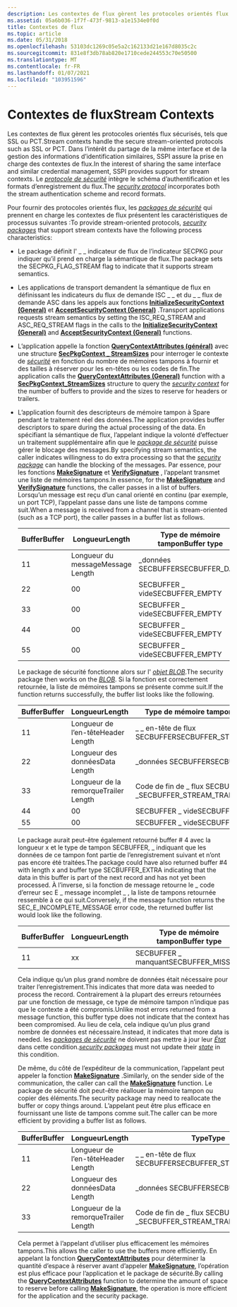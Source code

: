 ```yaml
---
description: Les contextes de flux gèrent les protocoles orientés flux sécurisés, tels que SSL ou PCT.
ms.assetid: 05a6b036-1f7f-473f-9813-a1e1534e0f0d
title: Contextes de flux
ms.topic: article
ms.date: 05/31/2018
ms.openlocfilehash: 53103dc1269c05e5a2c162133d21e167d8035c2c
ms.sourcegitcommit: 831e8f3db78ab820e1710cede244553c70e50500
ms.translationtype: MT
ms.contentlocale: fr-FR
ms.lasthandoff: 01/07/2021
ms.locfileid: "103951596"
---
```

# <a name="stream-contexts"></a><span data-ttu-id="42d54-103">Contextes de flux</span><span class="sxs-lookup"><span data-stu-id="42d54-103">Stream Contexts</span></span>

<span data-ttu-id="42d54-104">Les contextes de flux gèrent les protocoles orientés flux sécurisés, tels que SSL ou PCT.</span><span class="sxs-lookup"><span data-stu-id="42d54-104">Stream contexts handle the secure stream-oriented protocols such as SSL or PCT.</span></span> <span data-ttu-id="42d54-105">Dans l’intérêt du partage de la même interface et de la gestion des informations d’identification similaires, SSPI assure la prise en charge des contextes de flux.</span><span class="sxs-lookup"><span data-stu-id="42d54-105">In the interest of sharing the same interface and similar credential management, SSPI provides support for stream contexts.</span></span> <span data-ttu-id="42d54-106">Le [*protocole de sécurité*](../secgloss/s-gly.md) intègre le schéma d’authentification et les formats d’enregistrement du flux.</span><span class="sxs-lookup"><span data-stu-id="42d54-106">The [*security protocol*](../secgloss/s-gly.md) incorporates both the stream authentication scheme and record formats.</span></span>

<span data-ttu-id="42d54-107">Pour fournir des protocoles orientés flux, les [*packages de sécurité*](../secgloss/s-gly.md) qui prennent en charge les contextes de flux présentent les caractéristiques de processus suivantes :</span><span class="sxs-lookup"><span data-stu-id="42d54-107">To provide stream-oriented protocols, [*security packages*](../secgloss/s-gly.md) that support stream contexts have the following process characteristics:</span></span>

-   <span data-ttu-id="42d54-108">Le package définit l' \_ \_ indicateur de flux de l’indicateur SECPKG pour indiquer qu’il prend en charge la sémantique de flux.</span><span class="sxs-lookup"><span data-stu-id="42d54-108">The package sets the SECPKG\_FLAG\_STREAM flag to indicate that it supports stream semantics.</span></span>
-   <span data-ttu-id="42d54-109">Les applications de transport demandent la sémantique de flux en définissant les indicateurs du flux de demande ISC \_ \_ et du \_ \_ flux de demande ASC dans les appels aux fonctions [**InitializeSecurityContext (General)**](/windows/win32/api/sspi/nf-sspi-initializesecuritycontexta) et [**AcceptSecurityContext (General)**](/windows/win32/api/sspi/nf-sspi-acceptsecuritycontext) .</span><span class="sxs-lookup"><span data-stu-id="42d54-109">Transport applications requests stream semantics by setting the ISC\_REQ\_STREAM and ASC\_REQ\_STREAM flags in the calls to the [**InitializeSecurityContext (General)**](/windows/win32/api/sspi/nf-sspi-initializesecuritycontexta) and [**AcceptSecurityContext (General)**](/windows/win32/api/sspi/nf-sspi-acceptsecuritycontext) functions.</span></span>
-   <span data-ttu-id="42d54-110">L’application appelle la fonction [**QueryContextAttributes (général)**](/windows/win32/api/sspi/nf-sspi-querycontextattributesa) avec une structure [**SecPkgContext \_ StreamSizes**](/windows/desktop/api/Sspi/ns-sspi-secpkgcontext_streamsizes) pour interroger le contexte de [*sécurité*](../secgloss/s-gly.md) en fonction du nombre de mémoires tampons à fournir et des tailles à réserver pour les en-têtes ou les codes de fin.</span><span class="sxs-lookup"><span data-stu-id="42d54-110">The application calls the [**QueryContextAttributes (General)**](/windows/win32/api/sspi/nf-sspi-querycontextattributesa) function with a [**SecPkgContext\_StreamSizes**](/windows/desktop/api/Sspi/ns-sspi-secpkgcontext_streamsizes) structure to query the [*security context*](../secgloss/s-gly.md) for the number of buffers to provide and the sizes to reserve for headers or trailers.</span></span>
-   <span data-ttu-id="42d54-111">L’application fournit des descripteurs de mémoire tampon à Spare pendant le traitement réel des données.</span><span class="sxs-lookup"><span data-stu-id="42d54-111">The application provides buffer descriptors to spare during the actual processing of the data.</span></span> <span data-ttu-id="42d54-112">En spécifiant la sémantique de flux, l’appelant indique la volonté d’effectuer un traitement supplémentaire afin que le [*package de sécurité*](../secgloss/s-gly.md) puisse gérer le blocage des messages.</span><span class="sxs-lookup"><span data-stu-id="42d54-112">By specifying stream semantics, the caller indicates willingness to do extra processing so that the [*security package*](../secgloss/s-gly.md) can handle the blocking of the messages.</span></span> <span data-ttu-id="42d54-113">Par essence, pour les fonctions [**MakeSignature**](/windows/desktop/api/Sspi/nf-sspi-makesignature) et [**VerifySignature**](/windows/desktop/api/Sspi/nf-sspi-verifysignature) , l’appelant transmet une liste de mémoires tampons.</span><span class="sxs-lookup"><span data-stu-id="42d54-113">In essence, for the [**MakeSignature**](/windows/desktop/api/Sspi/nf-sspi-makesignature) and [**VerifySignature**](/windows/desktop/api/Sspi/nf-sspi-verifysignature) functions, the caller passes in a list of buffers.</span></span> <span data-ttu-id="42d54-114">Lorsqu’un message est reçu d’un canal orienté en continu (par exemple, un port TCP), l’appelant passe dans une liste de tampons comme suit.</span><span class="sxs-lookup"><span data-stu-id="42d54-114">When a message is received from a channel that is stream-oriented (such as a TCP port), the caller passes in a buffer list as follows.</span></span>

    | <span data-ttu-id="42d54-115">Buffer</span><span class="sxs-lookup"><span data-stu-id="42d54-115">Buffer</span></span> | <span data-ttu-id="42d54-116">Longueur</span><span class="sxs-lookup"><span data-stu-id="42d54-116">Length</span></span>         | <span data-ttu-id="42d54-117">Type de mémoire tampon</span><span class="sxs-lookup"><span data-stu-id="42d54-117">Buffer type</span></span>      |
    |--------|----------------|------------------|
    | <span data-ttu-id="42d54-118">1</span><span class="sxs-lookup"><span data-stu-id="42d54-118">1</span></span>      | <span data-ttu-id="42d54-119">Longueur du message</span><span class="sxs-lookup"><span data-stu-id="42d54-119">Message Length</span></span> | <span data-ttu-id="42d54-120">\_données SECBUFFER</span><span class="sxs-lookup"><span data-stu-id="42d54-120">SECBUFFER\_DATA</span></span>  |
    | <span data-ttu-id="42d54-121">2</span><span class="sxs-lookup"><span data-stu-id="42d54-121">2</span></span>      | <span data-ttu-id="42d54-122">0</span><span class="sxs-lookup"><span data-stu-id="42d54-122">0</span></span>              | <span data-ttu-id="42d54-123">SECBUFFER \_ vide</span><span class="sxs-lookup"><span data-stu-id="42d54-123">SECBUFFER\_EMPTY</span></span> |
    | <span data-ttu-id="42d54-124">3</span><span class="sxs-lookup"><span data-stu-id="42d54-124">3</span></span>      | <span data-ttu-id="42d54-125">0</span><span class="sxs-lookup"><span data-stu-id="42d54-125">0</span></span>              | <span data-ttu-id="42d54-126">SECBUFFER \_ vide</span><span class="sxs-lookup"><span data-stu-id="42d54-126">SECBUFFER\_EMPTY</span></span> |
    | <span data-ttu-id="42d54-127">4</span><span class="sxs-lookup"><span data-stu-id="42d54-127">4</span></span>      | <span data-ttu-id="42d54-128">0</span><span class="sxs-lookup"><span data-stu-id="42d54-128">0</span></span>              | <span data-ttu-id="42d54-129">SECBUFFER \_ vide</span><span class="sxs-lookup"><span data-stu-id="42d54-129">SECBUFFER\_EMPTY</span></span> |
    | <span data-ttu-id="42d54-130">5</span><span class="sxs-lookup"><span data-stu-id="42d54-130">5</span></span>      | <span data-ttu-id="42d54-131">0</span><span class="sxs-lookup"><span data-stu-id="42d54-131">0</span></span>              | <span data-ttu-id="42d54-132">SECBUFFER \_ vide</span><span class="sxs-lookup"><span data-stu-id="42d54-132">SECBUFFER\_EMPTY</span></span> |

    

     

    <span data-ttu-id="42d54-133">Le package de sécurité fonctionne alors sur l' [*objet BLOB*](../secgloss/b-gly.md).</span><span class="sxs-lookup"><span data-stu-id="42d54-133">The security package then works on the [*BLOB*](../secgloss/b-gly.md).</span></span> <span data-ttu-id="42d54-134">Si la fonction est correctement retournée, la liste de mémoires tampons se présente comme suit.</span><span class="sxs-lookup"><span data-stu-id="42d54-134">If the function returns successfully, the buffer list looks like the following.</span></span>

    

    | <span data-ttu-id="42d54-135">Buffer</span><span class="sxs-lookup"><span data-stu-id="42d54-135">Buffer</span></span> | <span data-ttu-id="42d54-136">Longueur</span><span class="sxs-lookup"><span data-stu-id="42d54-136">Length</span></span>         | <span data-ttu-id="42d54-137">Type de mémoire tampon</span><span class="sxs-lookup"><span data-stu-id="42d54-137">Buffer type</span></span>                |
    |--------|----------------|----------------------------|
    | <span data-ttu-id="42d54-138">1</span><span class="sxs-lookup"><span data-stu-id="42d54-138">1</span></span>      | <span data-ttu-id="42d54-139">Longueur de l’en-tête</span><span class="sxs-lookup"><span data-stu-id="42d54-139">Header Length</span></span>  | <span data-ttu-id="42d54-140">\_ \_ en-tête de flux SECBUFFER</span><span class="sxs-lookup"><span data-stu-id="42d54-140">SECBUFFER\_STREAM\_HEADER</span></span>  |
    | <span data-ttu-id="42d54-141">2</span><span class="sxs-lookup"><span data-stu-id="42d54-141">2</span></span>      | <span data-ttu-id="42d54-142">Longueur des données</span><span class="sxs-lookup"><span data-stu-id="42d54-142">Data Length</span></span>    | <span data-ttu-id="42d54-143">\_données SECBUFFER</span><span class="sxs-lookup"><span data-stu-id="42d54-143">SECBUFFER\_DATA</span></span>            |
    | <span data-ttu-id="42d54-144">3</span><span class="sxs-lookup"><span data-stu-id="42d54-144">3</span></span>      | <span data-ttu-id="42d54-145">Longueur de la remorque</span><span class="sxs-lookup"><span data-stu-id="42d54-145">Trailer Length</span></span> | <span data-ttu-id="42d54-146">Code de fin de \_ flux SECBUFFER \_</span><span class="sxs-lookup"><span data-stu-id="42d54-146">SECBUFFER\_STREAM\_TRAILER</span></span> |
    | <span data-ttu-id="42d54-147">4</span><span class="sxs-lookup"><span data-stu-id="42d54-147">4</span></span>      | <span data-ttu-id="42d54-148">0</span><span class="sxs-lookup"><span data-stu-id="42d54-148">0</span></span>              | <span data-ttu-id="42d54-149">SECBUFFER \_ vide</span><span class="sxs-lookup"><span data-stu-id="42d54-149">SECBUFFER\_EMPTY</span></span>           |
    | <span data-ttu-id="42d54-150">5</span><span class="sxs-lookup"><span data-stu-id="42d54-150">5</span></span>      | <span data-ttu-id="42d54-151">0</span><span class="sxs-lookup"><span data-stu-id="42d54-151">0</span></span>              | <span data-ttu-id="42d54-152">SECBUFFER \_ vide</span><span class="sxs-lookup"><span data-stu-id="42d54-152">SECBUFFER\_EMPTY</span></span>           |

    

     

    <span data-ttu-id="42d54-153">Le package aurait peut-être également retourné buffer \# 4 avec la longueur x et le type de tampon SECBUFFER, \_ indiquant que les données de ce tampon font partie de l’enregistrement suivant et n’ont pas encore été traitées.</span><span class="sxs-lookup"><span data-stu-id="42d54-153">The package could have also returned buffer \#4 with length x and buffer type SECBUFFER\_EXTRA indicating that the data in this buffer is part of the next record and has not yet been processed.</span></span> <span data-ttu-id="42d54-154">À l’inverse, si la fonction de message retourne le \_ code d’erreur sec E \_ message incomplet \_ , la liste de tampons retournée ressemble à ce qui suit.</span><span class="sxs-lookup"><span data-stu-id="42d54-154">Conversely, if the message function returns the SEC\_E\_INCOMPLETE\_MESSAGE error code, the returned buffer list would look like the following.</span></span>

    

    | <span data-ttu-id="42d54-155">Buffer</span><span class="sxs-lookup"><span data-stu-id="42d54-155">Buffer</span></span> | <span data-ttu-id="42d54-156">Longueur</span><span class="sxs-lookup"><span data-stu-id="42d54-156">Length</span></span> | <span data-ttu-id="42d54-157">Type de mémoire tampon</span><span class="sxs-lookup"><span data-stu-id="42d54-157">Buffer type</span></span>        |
    |--------|--------|--------------------|
    | <span data-ttu-id="42d54-158">1</span><span class="sxs-lookup"><span data-stu-id="42d54-158">1</span></span>      | <span data-ttu-id="42d54-159">x</span><span class="sxs-lookup"><span data-stu-id="42d54-159">x</span></span>      | <span data-ttu-id="42d54-160">SECBUFFER \_ manquant</span><span class="sxs-lookup"><span data-stu-id="42d54-160">SECBUFFER\_MISSING</span></span> |

    

     

    <span data-ttu-id="42d54-161">Cela indique qu’un plus grand nombre de données était nécessaire pour traiter l’enregistrement.</span><span class="sxs-lookup"><span data-stu-id="42d54-161">This indicates that more data was needed to process the record.</span></span> <span data-ttu-id="42d54-162">Contrairement à la plupart des erreurs retournées par une fonction de message, ce type de mémoire tampon n’indique pas que le contexte a été compromis.</span><span class="sxs-lookup"><span data-stu-id="42d54-162">Unlike most errors returned from a message function, this buffer type does not indicate that the context has been compromised.</span></span> <span data-ttu-id="42d54-163">Au lieu de cela, cela indique qu’un plus grand nombre de données est nécessaire.</span><span class="sxs-lookup"><span data-stu-id="42d54-163">Instead, it indicates that more data is needed.</span></span> <span data-ttu-id="42d54-164">les [*packages de sécurité*](../secgloss/s-gly.md) ne doivent pas mettre à jour leur [*État*](../secgloss/s-gly.md) dans cette condition.</span><span class="sxs-lookup"><span data-stu-id="42d54-164">[*security packages*](../secgloss/s-gly.md) must not update their [*state*](../secgloss/s-gly.md) in this condition.</span></span>

    <span data-ttu-id="42d54-165">De même, du côté de l’expéditeur de la communication, l’appelant peut appeler la fonction [**MakeSignature**](/windows/desktop/api/Sspi/nf-sspi-makesignature) .</span><span class="sxs-lookup"><span data-stu-id="42d54-165">Similarly, on the sender side of the communication, the caller can call the [**MakeSignature**](/windows/desktop/api/Sspi/nf-sspi-makesignature) function.</span></span> <span data-ttu-id="42d54-166">Le package de sécurité doit peut-être réallouer la mémoire tampon ou copier des éléments.</span><span class="sxs-lookup"><span data-stu-id="42d54-166">The security package may need to reallocate the buffer or copy things around.</span></span> <span data-ttu-id="42d54-167">L’appelant peut être plus efficace en fournissant une liste de tampons comme suit.</span><span class="sxs-lookup"><span data-stu-id="42d54-167">The caller can be more efficient by providing a buffer list as follows.</span></span>

    

    | <span data-ttu-id="42d54-168">Buffer</span><span class="sxs-lookup"><span data-stu-id="42d54-168">Buffer</span></span> | <span data-ttu-id="42d54-169">Longueur</span><span class="sxs-lookup"><span data-stu-id="42d54-169">Length</span></span>         | <span data-ttu-id="42d54-170">Type</span><span class="sxs-lookup"><span data-stu-id="42d54-170">Type</span></span>                       |
    |--------|----------------|----------------------------|
    | <span data-ttu-id="42d54-171">1</span><span class="sxs-lookup"><span data-stu-id="42d54-171">1</span></span>      | <span data-ttu-id="42d54-172">Longueur de l’en-tête</span><span class="sxs-lookup"><span data-stu-id="42d54-172">Header Length</span></span>  | <span data-ttu-id="42d54-173">\_ \_ en-tête de flux SECBUFFER</span><span class="sxs-lookup"><span data-stu-id="42d54-173">SECBUFFER\_STREAM\_HEADER</span></span>  |
    | <span data-ttu-id="42d54-174">2</span><span class="sxs-lookup"><span data-stu-id="42d54-174">2</span></span>      | <span data-ttu-id="42d54-175">Longueur des données</span><span class="sxs-lookup"><span data-stu-id="42d54-175">Data Length</span></span>    | <span data-ttu-id="42d54-176">\_données SECBUFFER</span><span class="sxs-lookup"><span data-stu-id="42d54-176">SECBUFFER\_DATA</span></span>            |
    | <span data-ttu-id="42d54-177">3</span><span class="sxs-lookup"><span data-stu-id="42d54-177">3</span></span>      | <span data-ttu-id="42d54-178">Longueur de la remorque</span><span class="sxs-lookup"><span data-stu-id="42d54-178">Trailer Length</span></span> | <span data-ttu-id="42d54-179">Code de fin de \_ flux SECBUFFER \_</span><span class="sxs-lookup"><span data-stu-id="42d54-179">SECBUFFER\_STREAM\_TRAILER</span></span> |

    

     

    <span data-ttu-id="42d54-180">Cela permet à l’appelant d’utiliser plus efficacement les mémoires tampons.</span><span class="sxs-lookup"><span data-stu-id="42d54-180">This allows the caller to use the buffers more efficiently.</span></span> <span data-ttu-id="42d54-181">En appelant la fonction [**QueryContextAttributes**](/windows/win32/api/sspi/nf-sspi-querycontextattributesa) pour déterminer la quantité d’espace à réserver avant d’appeler [**MakeSignature**](/windows/desktop/api/Sspi/nf-sspi-makesignature), l’opération est plus efficace pour l’application et le package de sécurité.</span><span class="sxs-lookup"><span data-stu-id="42d54-181">By calling the [**QueryContextAttributes**](/windows/win32/api/sspi/nf-sspi-querycontextattributesa) function to determine the amount of space to reserve before calling [**MakeSignature**](/windows/desktop/api/Sspi/nf-sspi-makesignature), the operation is more efficient for the application and the security package.</span></span>

 

 
